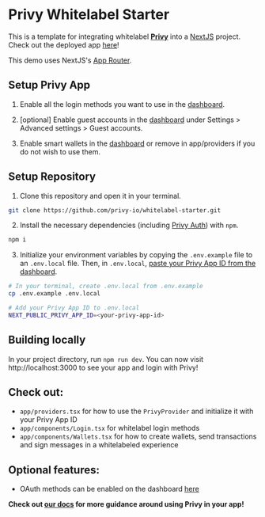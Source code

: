 # Privy Whitelabel Starter

This is a template for integrating whitelabel [**Privy**](https://www.privy.io/) into a [NextJS](https://nextjs.org/) project. Check out the deployed app [here](https://whitelabel-demo.privy.io/)!

This demo uses NextJS's [App Router](https://nextjs.org/docs/app).

## Setup Privy App

1. Enable all the login methods you want to use in the [dashboard](https://dashboard.privy.io/apps?page=login-methods).

2. [optional] Enable guest accounts in the [dashboard](https://dashboard.privy.io/apps?page=settings) under Settings > Advanced settings > Guest accounts.

3. Enable smart wallets in the [dashboard](https://dashboard.privy.io/apps?page=embedded&tab=smart-wallets) or remove <SmartWalletProvider/> in app/providers if you do not wish to use them.

## Setup Repository

1. Clone this repository and open it in your terminal.

```sh
git clone https://github.com/privy-io/whitelabel-starter.git
```

2. Install the necessary dependencies (including [Privy Auth](https://www.npmjs.com/package/@privy-io/react-auth)) with `npm`.

```sh
npm i
```

3. Initialize your environment variables by copying the `.env.example` file to an `.env.local` file. Then, in `.env.local`, [paste your Privy App ID from the dashboard](https://docs.privy.io/guide/dashboard/api-keys).

```sh
# In your terminal, create .env.local from .env.example
cp .env.example .env.local

# Add your Privy App ID to .env.local
NEXT_PUBLIC_PRIVY_APP_ID=<your-privy-app-id>
```

## Building locally

In your project directory, run `npm run dev`. You can now visit http://localhost:3000 to see your app and login with Privy!

## Check out:

- `app/providers.tsx` for how to use the `PrivyProvider` and initialize it with your Privy App ID
- `app/components/Login.tsx` for whitelabel login methods
- `app/components/Wallets.tsx` for how to create wallets, send transactions and sign messages in a whitelabeled experience

## Optional features:

- OAuth methods can be enabled on the dashboard [here](https://dashboard.privy.io/apps?page=login-methods&logins=socials)

**Check out [our docs](https://docs.privy.io/) for more guidance around using Privy in your app!**
